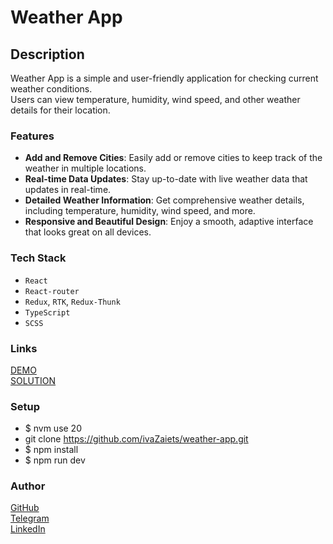 # Weather App
## Description
Weather App is a simple and user-friendly application for checking current weather conditions.   
Users can view temperature, humidity, wind speed, and other weather details for their location.  

### Features
* **Add and Remove Cities**: Easily add or remove cities to keep track of the weather in multiple locations.
* **Real-time Data Updates**: Stay up-to-date with live weather data that updates in real-time.
* **Detailed Weather Information**: Get comprehensive weather details, including temperature, humidity, wind speed, and more.
* **Responsive and Beautiful Design**: Enjoy a smooth, adaptive interface that looks great on all devices.

### Tech Stack
* `React`
* `React-router`
* `Redux`, `RTK`, `Redux-Thunk`
* `TypeScript`
* `SCSS`

### Links
[DEMO](https://ivazaiets.github.io/weather-app/)  
[SOLUTION](https://github.com/BenjamimNdayisaba/weather-app)

### Setup
* $ nvm use 20
* git clone https://github.com/ivaZaiets/weather-app.git
* $ npm install
* $ npm run dev

### Author
[GitHub](https://github.com/ivaZaiets)   
[Telegram](https://t.me/swugre)  
[LinkedIn](https://www.linkedin.com/in/ivanna-zaiets-6122532a0/)

